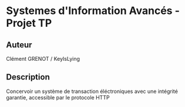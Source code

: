 # Systemes d'Information Avancés - Projet TP

## Auteur
Clément GRENOT / KeyIsLying

## Description
Concervoir un système de transaction éléctroniques avec une intégrité garantie, accessible par le protocole HTTP

